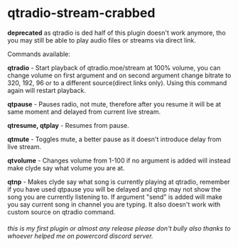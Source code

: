 # qtradio-stream-crabbed



**deprecated**
as qtradio is ded half of this plugin doesn't work anymore, tho you may still be able to play audio files or streams via direct link.



Commands available: 

**qtradio** - Start playback of qtradio.moe/stream at 100% volume, you can change volume on first argument and on second argument change bitrate to 320, 192, 96 or to a different source(direct links only). Using this command again will restart playback.

**qtpause** - Pauses radio, not mute, therefore after you resume it will be at same moment and delayed from current live stream.

**qtresume, qtplay** - Resumes from pause.

**qtmute** - Toggles mute, a better pause as it doesn't introduce delay from live stream. 

**qtvolume** - Changes volume from 1-100 if no argument is added will instead make clyde say what volume you are at.

**qtnp** - Makes clyde say what song is currently playing at qtradio, remember if you have used qtpause you will be delayed and qtnp may not show the song you are currently listening to. If argument "send" is added will make you say current song in channel you are typing. It also doesn't work with custom source on qtradio command.

###### this is my first plugin or almost any release please don't bully also thanks to whoever helped me on powercord discord server.  

